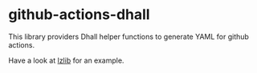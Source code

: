 # github-actions-dhall

This library providers Dhall helper functions to generate YAML for
github actions.

Have a look at
[lzlib](https://github.com/vmchale/lzlib/blob/master/haskell-ci.dhall) for an
example.
